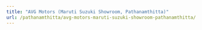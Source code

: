 ```yaml
---
title: "AVG Motors (Maruti Suzuki Showroom, Pathanamthitta)"
url: /pathanamthitta/avg-motors-maruti-suzuki-showroom-pathanamthitta/
---
```

